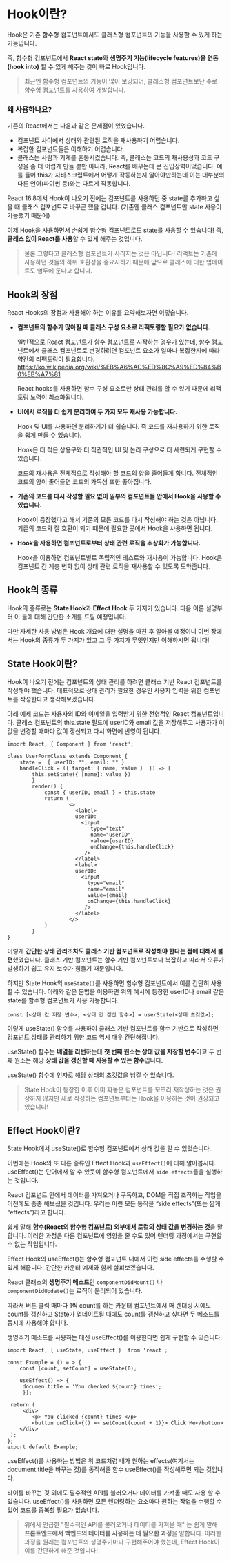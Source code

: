 # Hook이란?

Hook은 기존 함수형 컴포넌트에서도 클래스형 컴포넌트의 기능을 사용할 수 있게 하는 기능입니다. 

즉, 함수형 컴포넌트에서 **React state**와 **생명주기 기능(lifecycle features)을 연동(hook into)** 할 수 있게 해주는 것이 바로 Hook입니다.

> 최근엔 함수형 컴포넌트의 기능이 많이 보강되어, 클래스형 컴포넌트보단 주로 함수형 컴포넌트를 사용하여 개발합니다.

### 왜 사용하나요?

기존의 React에서는 다음과 같은 문제점이 있었습니다.

- 컴포넌트 사이에서 상태와 관련된 로직을 재사용하기 어렵습니다.
- 복잡한 컴포넌트들은 이해하기 어렵습니다.
- 클래스는 사람과 기계를 혼동시켰습니다. 즉, 클래스는 코드의 재사용성과 코드 구성을 좀 더 어렵게 만들 뿐만 아니라, React를 배우는데 큰 진입장벽이었습니다. 예를 들어 this가 자바스크립트에서 어떻게 작동하는지 알아야만하는데 이는 대부분의 다른 언어(파이썬 등)와는 다르게 작동합니다.

React 16.8에서 Hook이 나오기 전에는 컴포넌트를 사용하던 중 state를 추가하고 싶을 때 클래스 컴포넌트로 바꾸곤 했을 겁니다. (기존엔 클래스 컴포넌트만 state 사용이 가능했기 때문에)

이제 Hook을 사용하면서 손쉽게 함수형 컴포넌트로도 state를 사용할 수 있습니다! 즉, **클래스 없이 React를 사용**할 수 있게 해주는 것입니다.

> 물론 그렇다고 클래스형 컴포넌트가 사라지는 것은 아닙니다! 리액트는 기존에 사용하던 것들의 하위 호환성을 중요시하기 때문에 앞으로 클래스에 대한 업데이트도 염두에 둔다고 합니다.

## Hook의 장점

React Hooks의 장점과 사용해야 하는 이유를 요약해보자면 이렇습니다.

- **컴포넌트의 함수가 많아질 때 클래스 구성 요소로 리팩토링할 필요가 없습니다.**

    일반적으로 React 컴포넌트가 함수 컴포넌트로 시작하는 경우가 있는데, 함수 컴포넌트에서 클래스 컴포넌트로 변경하려면 컴포넌트 요소가 얼마나 복잡한지에 따라 약간의 리팩토링이 필요합니다. <https://ko.wikipedia.org/wiki/%EB%A6%AC%ED%8C%A9%ED%84%B0%EB%A7%81>
    
    React hooks를 사용하면 함수 구성 요소로만 상태 관리를 할 수 있기 때문에 리팩토링 노력이 최소화됩니다.

- **UI에서 로직을 더 쉽게 분리하여 두 가지 모두 재사용 가능합니다.**

    Hook 및 UI를 사용하면 분리하기가 더 쉽습니다. 즉 코드를 재사용하기 위한 로직을 쉽게 만들 수 있습니다. 
    
    Hook은 더 적은 상용구와 더 직관적인 UI 및 논리 구성으로 더 세련되게 구현할 수 있습니다. 
    
    코드의 재사용은 전체적으로 작성해야 할 코드의 양을 줄어들게 합니다. 전체적인 코드의 양이 줄어들면 코드의 가독성 또한 좋아집니다.

- **기존의 코드를 다시 작성할 필요 없이 일부의 컴포넌트들 안에서 Hook을 사용할 수 있습니다.**

    Hook이 등장했다고 해서 기존의 모든 코드를 다시 작성해야 하는 것은 아닙니다. 기존의 코드와 잘 호환이 되기 때문에 필요한 곳에서 Hook을 사용하면 됩니다.

- **Hook을 사용하면 컴포넌트로부터 상태 관련 로직을 추상화가 가능합니다.**

    Hook을 이용하면 컴포넌트별로 독립적인 테스트와 재사용이 가능합니다. Hook은 컴포넌트 간 계층 변화 없이 상태 관련 로직을 재사용할 수 있도록 도와줍니다.

## Hook의 종류

Hook의 종류로는 **State Hook**과 **Effect Hook** 두 가지가 있습니다. 다음 이론 설명부터 이 둘에 대해 간단한 소개를 드릴 예정입니다. 

다만 자세한 사용 방법은 Hook 개요에 대한 설명을 마친 후 알아볼 예정이니 이번 장에서는 Hook의 종류가 두 가지가 있고 그 두 가지가 무엇인지만 이해하시면 됩니다!

## State Hook이란?

Hook이 나오기 전에는 컴포넌트의 상태 관리를 하려면 클래스 기반 React 컴포넌트를 작성해야 했습니다. 대표적으로 상태 관리가 필요한 경우인 사용자 입력을 위한 컴포넌트를 작성한다고 생각해보겠습니다.

아래 예제 코드는 사용자의 ID와 이메일을 입력받기 위한 전형적인 React 컴포넌트입니다. 클래스 컴포넌트의 this.state 필드에 userID와 email 값을 저장해두고 사용자가 이 값을 변경할 때마다 값이 갱신되고 다시 화면에 반영이 됩니다.
```
import React, { Component } from 'react';

class UserFormClass extends Component {
    state =  { userID: "", email: "" }
    handleClick = ({ target: { name, value }  }) => {
        this.setState({ [name]: value })
        }
        render() {
            const { userID, email } = this.state
            return (
                    <>
                      <label>
                      userID:
                        <input
                           type="text"
                           name="userID"
                           value={userID}
                           onChange={this.handleClick}
                         />
                      </label>
                      <label>
                      userID:
                        <input
                          type="email"
                          name="email"
                          value={email}
                          onChange={this.handleClick}
                         />
                      </label>
                    </>
            )
        }
}
```

이렇게 **간단한 상태 관리조차도 클래스 기반 컴포넌트로 작성해야 한다는 점에 대해서 불편**했었습니다. 클래스 기반 컴포넌트는 함수 기반 컴포넌트보다 복잡하고 따라서 오류가 발생하기 쉽고 유지 보수가 힘들기 때문입니다.

하지만 State Hook의 ```useState()```를 사용하면 함수형 컴포넌트에서 이를 간단히 사용할 수 있습니다. 아래와 같은 문법을 이용하면 위의 예시에 등장한 userID나 email 같은 state를 함수형 컴포넌트가 사용 가능합니다.
```
const [<상태 값 저장 변수>, <상태 값 갱신 함수>] = userState(<상태 초깃값>);
```

이렇게 useState() 함수를 사용하여 클래스 기반 컴포넌트를 함수 기반으로 작성하면 컴포넌트 상태를 관리하기 위한 코드 역시 매우 간단해집니다. 

useState() 함수는 **배열을 리턴**하는데 **첫 번째 원소는 상태 값을 저장할 변수**이고 두 번째 원소는 해당 **상태 값을 갱신할 때 사용할 수 있는 함수**입니다. 

useState() 함수에 인자로 해당 상태의 초깃값을 넘길 수 있습니다.

> State Hook이 등장한 이후 이미 짜놓은 컴포넌트를 모조리 재작성하는 것은 권장하지 않지만 새로 작성하는 컴포넌트부터는 Hook을 이용하는 것이 권장되고 있습니다!


## Effect Hook이란?

State Hook에서 useState()로 함수형 컴포넌트에서 상태 값을 알 수 있었습니다. 

이번에는 Hook의 또 다른 종류인 Effect Hook과 ```useEffect()```에 대해 알아봅시다. useEffect()는 단어에서 알 수 있듯이 함수형 컴포넌트에서 ```side effects```들을 실행하는 것입니다.

React 컴포넌트 안에서 데이터를 가져오거나 구독하고, DOM을 직접 조작하는 작업을 이전에도 종종 해보셨을 것입니다. 우리는 이런 모든 동작을 “side effects”(또는 짧게 “effects”)라고 합니다. 

쉽게 말해 **함수(React의 함수형 컴포넌트) 외부에서 로컬의 상태 값을 변경하는 것**을 말합니다. 이러한 과정은 다른 컴포넌트에 영향을 줄 수도 있어 렌더링 과정에서는 구현할 수 없는 작업입니다.

Effect Hook의 useEffect()는 함수형 컴포넌트 내에서 이런 side effects를 수행할 수 있게 해줍니다. 간단한 카운터 예제와 함께 살펴보겠습니다.

React 클래스의 **생명주기 메소드**인 ```componentDidMount()``` 나 ```componentDidUpdate()```는 로직이 분리되어 있습니다. 

따라서 버튼 클릭 때마다 1씩 count를 하는 카운터 컴포넌트에서 매 렌더링 시에도 count를 갱신하고 State가 업데이트될 때에도 count를 갱신하고 싶다면 두 메소드를 동시에 사용해야 합니다.

생명주기 메소드를 사용하는 대신 useEffect()를 이용한다면 쉽게 구현할 수 있습니다.
```
import React, { useState, useEffect }  from 'react';

const Example = () = > {
    const [count, setCount] = useState(0);

    useEffect() => {
     documen.title = 'You checked ${count} times';
     });

 return (
     <div> 
        <p> You clicked {count} times </p>
        <button onClick={() => setCount(count + 1)}> Click Me</button>
    </div>
 );
};
export default Example;
```

useEffect()를 사용하는 방법은 위 코드처럼 내가 원하는 effects(여기서는 document.title을 바꾸는 것)를 동작해줄 함수 useEffect()를 작성해주면 되는 것입니다. 

타이틀 바꾸는 것 외에도 필수적인 API를 불러오거나 데이터를 가져올 때도 사용 할 수 있습니다. useEffect()를 사용하면 모든 렌더링하는 요소마다 원하는 작업을 수행할 수 있어 코드를 중복할 필요가 없습니다.

> 위에서 언급한 "필수적인 API를 불러오거나 데이터를 가져올 때" 는 쉽게 말해 **프론트엔드에서 백엔드의 데이터를 사용하는 데 필요한 과정**을 말합니다. 이러한 과정을 원래는 컴포넌트의 생명주기마다 구현해주어야 했는데, Effect Hook이 이를 간단하게 해준 것입니다!
